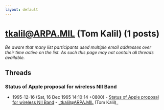 ```yaml
---
layout: default
---
```


# tkalil@ARPA.MIL (Tom Kalil) (1 posts)

_Be aware that many list participants used multiple email addresses over their time active on the list. As such this page may not contain all threads available._

## Threads

### Status of Apple proposal for wireless NII Band
+ 1995-12-16 (Sat, 16 Dec 1995 14:10:14 +0800) - [Status of Apple proposal for wireless NII Band](/archive/1995/12/ebba3c3bae0ce9978cf61e38fc5dcc27303e4238f4f366cd7c87903374d4d251) - _tkalil@ARPA.MIL (Tom Kalil)_

